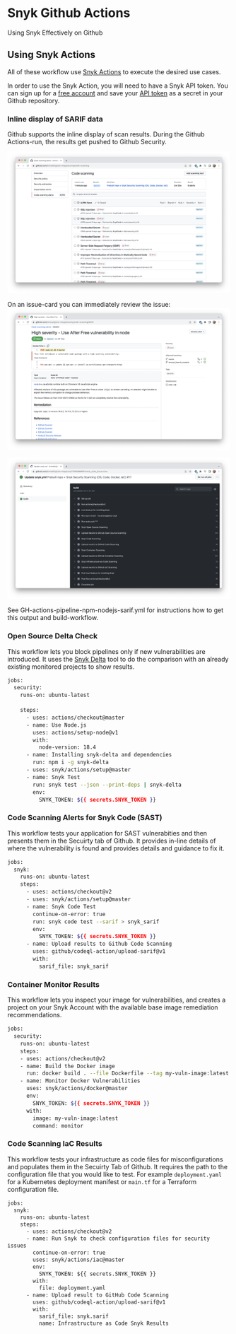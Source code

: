 # Snyk Github Actions
Using Snyk Effectively  on Github

## Using Snyk Actions
All of these workflow use [Snyk Actions](https://github.com/snyk/actions) to execute the desired use cases.

In order to use the Snyk Action, you will need to have a Snyk API token. You can sign up for a [free account](www.snyk.io/login) and save your [API token](https://github.com/snyk/actions#getting-your-snyk-token) as a secret in your Github repository.

### Inline display of SARIF data
Github supports the inline display of scan results.
During the Github Actions-run, the results get pushed to Github Security.

![](gh-actions-pipeline-npm-nodejs-sarif.png)

On an issue-card you can immediately review the issue:
![](gh-actions-pipeline-npm-nodejs-sarif_issue_card.png)

![](gh-actions-pipeline-npm-nodejs-sarif_build.png)

See GH-actions-pipeline-npm-nodejs-sarif.yml for instructions how to get this output and build-workflow.

### Open Source Delta Check
This workflow lets you block pipelines only if new vulnerabilities are introduced. It uses the [Snyk Delta](https://github.com/kriti-d/snyk-delta-check) tool to do the comparison with an already existing monitored projects to show results.

```bash
jobs:
  security:
    runs-on: ubuntu-latest
    
    steps:
      - uses: actions/checkout@master
      - name: Use Node.js
        uses: actions/setup-node@v1
        with:
          node-version: 18.4
      - name: Installing snyk-delta and dependencies
        run: npm i -g snyk-delta
      - uses: snyk/actions/setup@master
      - name: Snyk Test
        run: snyk test --json --print-deps | snyk-delta
        env:
          SNYK_TOKEN: ${{ secrets.SNYK_TOKEN }}
```

### Code Scanning Alerts for Snyk Code (SAST)
This workflow tests your application for SAST vulnerabities and then presents them in the Secuirty tab of Github. It provides in-line details of where the vulnerability is found and provides details and guidance to fix it.

```bash
jobs:
  snyk:
    runs-on: ubuntu-latest
    steps:
      - uses: actions/checkout@v2
      - uses: snyk/actions/setup@master
      - name: Snyk Code Test
        continue-on-error: true
        run: snyk code test --sarif > snyk_sarif
        env:
          SNYK_TOKEN: ${{ secrets.SNYK_TOKEN }}
      - name: Upload results to Github Code Scanning
        uses: github/codeql-action/upload-sarif@v1
        with:
          sarif_file: snyk_sarif
```


### Container Monitor Results
This workflow lets you inspect your image for vulnerabilities, and creates a project on your Snyk Account with the available base image remediation recommendations.

```bash
jobs:
  security:
    runs-on: ubuntu-latest
    steps:
    - uses: actions/checkout@v2
    - name: Build the Docker image
      run: docker build . --file Dockerfile --tag my-vuln-image:latest
    - name: Monitor Docker Vulnerabilities
      uses: snyk/actions/docker@master
      env:
        SNYK_TOKEN: ${{ secrets.SNYK_TOKEN }}
      with:
        image: my-vuln-image:latest
        command: monitor
```

### Code Scanning IaC Results
This workflow tests your infrastructure as code files for misconfigurations and populates them in the Secuirty Tab of Github. It requires the path to the configuration file that you would like to test. For example `deployment.yaml` for a Kubernetes deployment manifest or `main.tf` for a Terraform configuration file.

```name: Snyk Infrastructure as Code Check
jobs:
  snyk:
    runs-on: ubuntu-latest
    steps:
      - uses: actions/checkout@v2
      - name: Run Snyk to check configuration files for security issues
        continue-on-error: true
        uses: snyk/actions/iac@master
        env:
          SNYK_TOKEN: ${{ secrets.SNYK_TOKEN }}
        with:
          file: deployment.yaml
      - name: Upload result to GitHub Code Scanning
        uses: github/codeql-action/upload-sarif@v1
        with:
          sarif_file: snyk.sarif
          name: Infrastructure as Code Snyk Results
```
